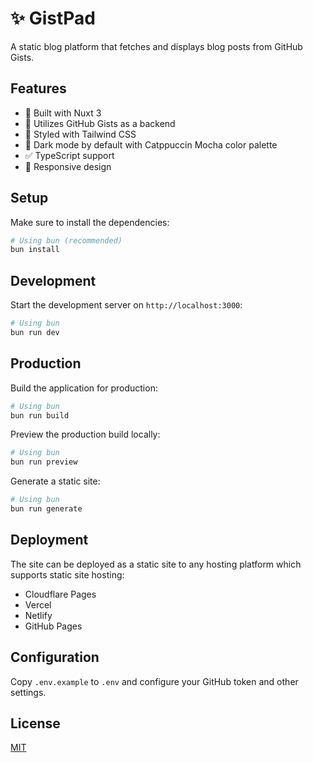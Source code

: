 # ✨ GistPad

A static blog platform that fetches and displays blog posts from GitHub Gists.

## Features

- 🚀 Built with Nuxt 3
- 🧩 Utilizes GitHub Gists as a backend
- 💅 Styled with Tailwind CSS
- 🌙 Dark mode by default with Catppuccin Mocha color palette
- ✅ TypeScript support
- 📱 Responsive design

## Setup

Make sure to install the dependencies:

```bash
# Using bun (recommended)
bun install
```

## Development

Start the development server on `http://localhost:3000`:

```bash
# Using bun
bun run dev
```

## Production

Build the application for production:

```bash
# Using bun
bun run build
```

Preview the production build locally:

```bash
# Using bun
bun run preview
```

Generate a static site:

```bash
# Using bun
bun run generate
```

## Deployment

The site can be deployed as a static site to any hosting platform which
supports static site hosting:

- Cloudflare Pages
- Vercel
- Netlify
- GitHub Pages

## Configuration

Copy `.env.example` to `.env` and configure your GitHub token and other settings.

## License

[MIT](LICENSE)

